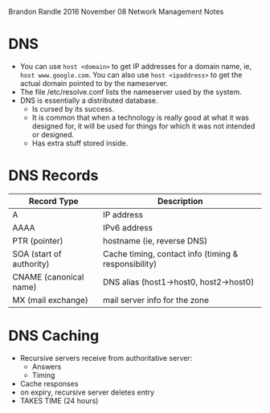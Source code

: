 Brandon Randle
2016 November 08
Network Management Notes

# DNS
* You can use `host <domain>` to get IP addresses for a domain name,
ie, `host www.google.com`. You can also use `host <ipaddress>` to get the
actual domain pointed to by the nameserver.
* The file /etc/resolve.conf lists the nameserver used by the system.
* DNS is essentially a distributed database.
  * Is cursed by its success.
  * It is common that when a technology is really good at what it was designed
for, it will be used for things for which it was not intended or designed.
  * Has extra stuff stored inside.

# DNS Records
| Record Type | Description |
| ----------- | ----------- |
| A           | IP address  | 
| AAAA | IPv6 address |
| PTR (pointer) | hostname (ie, reverse DNS) |
| SOA (start of authority) | Cache timing, contact info (timing & responsibility) |
| CNAME (canonical name) | DNS alias (host1->host0, host2->host0) |
| MX (mail exchange) | mail server info for the zone |

# DNS Caching
* Recursive servers receive from authoritative server:
  * Answers
  * Timing
* Cache responses
* on expiry, recursive server deletes entry
* TAKES TIME (24 hours)
